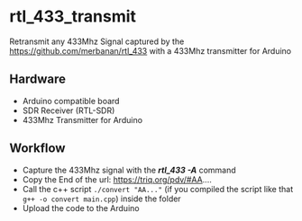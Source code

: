 # rtl_433_transmit
Retransmit any 433Mhz Signal captured by the https://github.com/merbanan/rtl_433 with a 433Mhz transmitter for Arduino

## Hardware 
- Arduino compatible board
- SDR Receiver (RTL-SDR)
- 433Mhz Transmitter for Arduino

## Workflow
- Capture the 433Mhz signal with the ***rtl_433 -A*** command 
- Copy the End of the url: https://triq.org/pdv/#AA....
- Call the c++ script `./convert "AA..."` (if you compiled the script like that `g++ -o convert main.cpp`) inside the folder
- Upload the code to the Arduino

